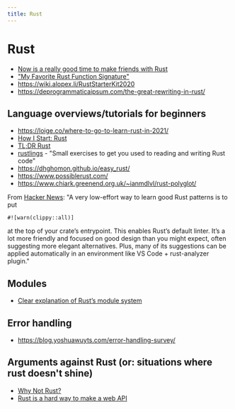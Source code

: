 ```yaml
---
title: Rust
---
```


# Rust

- [Now is a really good time to make friends with
  Rust](https://blog.red-badger.com/now-is-a-really-good-time-to-make-friends-with-rust)
- ["My Favorite Rust Function Signature"](https://www.brandonsmith.ninja/blog/favorite-rust-function)
- https://wiki.alopex.li/RustStarterKit2020
- https://deprogrammaticaipsum.com/the-great-rewriting-in-rust/

## Language overviews/tutorials for beginners

- https://loige.co/where-to-go-to-learn-rust-in-2021/
- [How I Start: Rust](https://christine.website/blog/how-i-start-rust-2020-03-15)
- [TL;DR Rust](https://christine.website/blog/TLDR-rust-2020-09-19)
- [rustlings](https://github.com/rust-lang/rustlings) - "Small exercises to get
  you used to reading and writing Rust code"
- https://dhghomon.github.io/easy_rust/
- https://www.possiblerust.com/
- https://www.chiark.greenend.org.uk/~ianmdlvl/rust-polyglot/

From [Hacker News](https://news.ycombinator.com/item?id=25621433): "A very low-effort way to learn good Rust patterns is to put

```
#![warn(clippy::all)]
```

at the top of your crate’s entrypoint. This enables Rust’s default linter. It’s a lot more friendly and focused on good design than you might expect, often suggesting more elegant alternatives. Plus, many of its suggestions can be applied automatically in an environment like VS Code + rust-analyzer plugin."

## Modules

- [Clear explanation of Rust’s module system](http://www.sheshbabu.com/posts/rust-module-system/)

## Error handling

- https://blog.yoshuawuyts.com/error-handling-survey/

## Arguments against Rust (or: situations where rust doesn't shine)

- [Why Not Rust?](https://matklad.github.io/2020/09/20/why-not-rust.html)
- [Rust is a hard way to make a web API](https://macwright.com/2021/01/15/rust.html)
